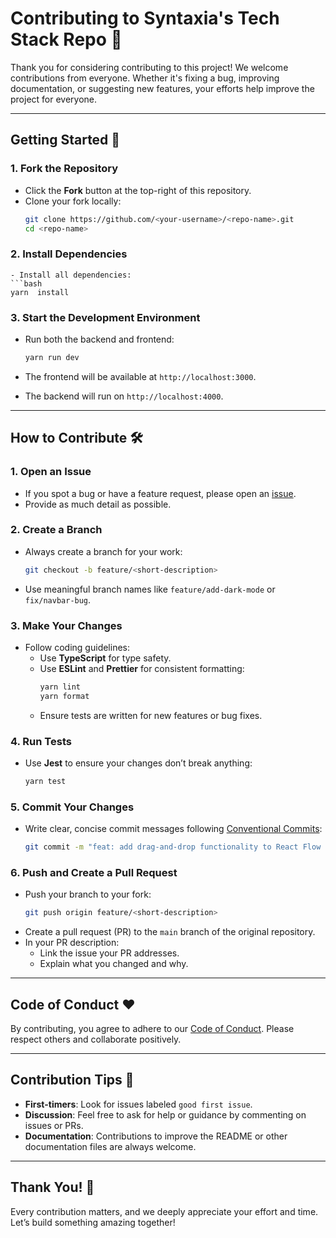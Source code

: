 # Contributing to Syntaxia's Tech Stack Repo 🎉

Thank you for considering contributing to this project! We welcome contributions from everyone. Whether it's fixing a bug, improving documentation, or suggesting new features, your efforts help improve the project for everyone.

---

## Getting Started 🚀

### 1. Fork the Repository

- Click the **Fork** button at the top-right of this repository.
- Clone your fork locally:
   ```bash
   git clone https://github.com/<your-username>/<repo-name>.git
   cd <repo-name>
   ```

### 2. Install Dependencies

   ```
- Install all dependencies:
   ```bash
   yarn  install
   ```

### 3. Start the Development Environment

- Run both the backend and frontend:

   ```bash
   yarn run dev
   ```

- The frontend will be available at `http://localhost:3000`.
- The backend will run on `http://localhost:4000`.

---

## How to Contribute 🛠️

### 1. Open an Issue

- If you spot a bug or have a feature request, please open an [issue](https://github.com/Syntaxia/architecture-diagram-builder/issues).
- Provide as much detail as possible.

### 2. Create a Branch

- Always create a branch for your work:
   ```bash
   git checkout -b feature/<short-description>
   ```
- Use meaningful branch names like `feature/add-dark-mode` or `fix/navbar-bug`.

### 3. Make Your Changes

- Follow coding guidelines:
   - Use **TypeScript** for type safety.
   - Use **ESLint** and **Prettier** for consistent formatting:
      ```bash
      yarn lint
      yarn format
      ```
   - Ensure tests are written for new features or bug fixes.

### 4. Run Tests

- Use **Jest** to ensure your changes don’t break anything:
   ```bash
   yarn test
   ```

### 5. Commit Your Changes

- Write clear, concise commit messages following [Conventional Commits](https://www.conventionalcommits.org/):
   ```bash
   git commit -m "feat: add drag-and-drop functionality to React Flow editor"
   ```

### 6. Push and Create a Pull Request

- Push your branch to your fork:
   ```bash
   git push origin feature/<short-description>
   ```
- Create a pull request (PR) to the `main` branch of the original repository.
- In your PR description:
   - Link the issue your PR addresses.
   - Explain what you changed and why.

---

## Code of Conduct ❤️

By contributing, you agree to adhere to our [Code of Conduct](./CODE_OF_CONDUCT.md). Please respect others and collaborate positively.

---

## Contribution Tips 📝

- **First-timers**: Look for issues labeled `good first issue`.
- **Discussion**: Feel free to ask for help or guidance by commenting on issues or PRs.
- **Documentation**: Contributions to improve the README or other documentation files are always welcome.

---

## Thank You! 🙌

Every contribution matters, and we deeply appreciate your effort and time. Let’s build something amazing together!
